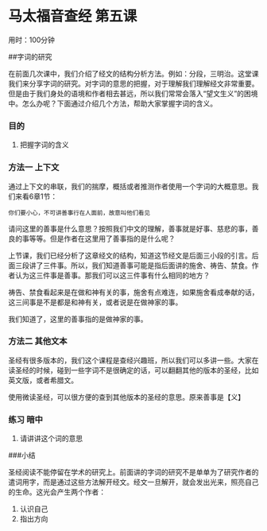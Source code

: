 # 马太福音查经 第五课

用时：100分钟

##字词的研究

在前面几次课中，我们介绍了经文的结构分析方法。例如：分段，三明治。这堂课我们来分享字词的研究。对字词的意思的把握，对于理解我们理解经文非常重要。但是由于我们身处的语境和作者相去甚远，所以我们常常会落入“望文生义”的困境中。怎么办呢？下面通过介绍几个方法，帮助大家掌握字词的含义。

### 目的

1. 把握字词的含义

### 方法一 上下文

通过上下文的串联，我们的揣摩，概括或者推测作者使用一个字词的大概意思。我们来看6章1节：

```
你们要小心，不可讲善事行在人面前，故意叫他们看见
```

请问这里的善事是什么意思？按照我们中文的理解，善事就是好事、慈悲的事，善良的事等等。但是作者在这里用了善事指的是什么呢？

上节课，我们已经分析了这章经文的结构，知道这节经文是后面三小段的引言。后面三段讲了三件事。所以，我们知道善事可能是指后面讲的施舍、祷告、禁食。作者认为这三件事是善事。那我们可以这三件事有什么相同的地方？

祷告、禁食看起来是在做和神有关的事，施舍有点难连，如果施舍看成奉献的话，这三间事是不是都是和神有关，或者说是在做神家的事。

我们知道了，这里的善事指的是做神家的事。

### 方法二 其他文本

圣经有很多版本的，我们这个课程是查经兴趣班，所以我们可以多讲一些。大家在读圣经的时候，碰到一些字词不是很确定的话，可以翻翻其他的版本的圣经，比如英文版，或者希腊文。

使用微读圣经，可以很方便的查到其他版本的圣经的意思。原来善事是【义】

### 练习 暗中

1. 请讲讲这个词的意思

###小结

圣经阅读不能停留在学术的研究上。前面讲的字词的研究不是单单为了研究作者的遣词用字，而是通过这些方法解开经文。经文一旦解开，就会发出光来，照亮自己的生命。这光会产生两个作者：

1. 认识自己
2. 指出方向

















